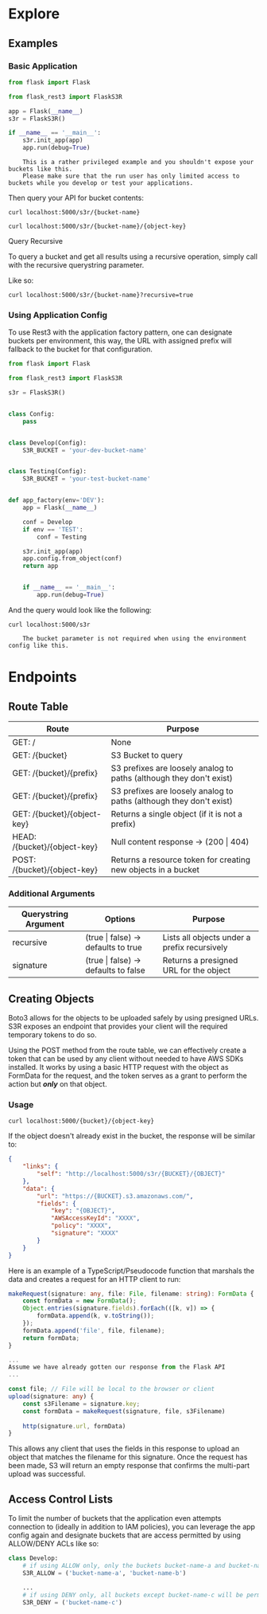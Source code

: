 # Explore

## Examples

### Basic Application


```python 
from flask import Flask

from flask_rest3 import FlaskS3R

app = Flask(__name__)
s3r = FlaskS3R()

if __name__ == '__main__':
    s3r.init_app(app)
    app.run(debug=True)
```

``` important:: 
    This is a rather privileged example and you shouldn't expose your buckets like this. 
    Please make sure that the run user has only limited access to buckets while you develop or test your applications.
```

Then query your API for bucket contents:

``curl localhost:5000/s3r/{bucket-name}``


``curl localhost:5000/s3r/{bucket-name}/{object-key}``

Query Recursive

To query a bucket and get all results using a recursive operation, simply call with the recursive querystring parameter.

Like so:

``curl localhost:5000/s3r/{bucket-name}?recursive=true``

### Using Application Config

To use Rest3 with the application factory pattern, one can designate buckets per environment, this way, the URL with
assigned prefix will fallback to the bucket for that configuration.

```python
from flask import Flask

from flask_rest3 import FlaskS3R

s3r = FlaskS3R()


class Config:
    pass


class Develop(Config):
    S3R_BUCKET = 'your-dev-bucket-name'


class Testing(Config):
    S3R_BUCKET = 'your-test-bucket-name'


def app_factory(env='DEV'):
    app = Flask(__name__)

    conf = Develop
    if env == 'TEST':
        conf = Testing

    s3r.init_app(app)
    app.config.from_object(conf)
    return app


    if __name__ == '__main__':
        app.run(debug=True)
```

And the query would look like the following:

`curl localhost:5000/s3r`

``` note::
    The bucket parameter is not required when using the environment config like this.
```


# Endpoints

## Route Table

| Route                        | Purpose                                                             |
| ---------------------------- | ------------------------------------------------------------------- |
| GET: /                       | None                                                                |
| GET: /{bucket}               | S3 Bucket to query                                                  |
| GET: /{bucket}/{prefix}      | S3 prefixes are loosely analog to paths (although they don't exist) |
| GET: /{bucket}/{prefix}      | S3 prefixes are loosely analog to paths (although they don't exist) |
| GET: /{bucket}/{object-key}  | Returns a single object (if it is not a prefix)                     |
| HEAD: /{bucket}/{object-key} | Null content response -> (200 \| 404)                               |
| POST: /{bucket}/{object-key}  | Returns a resource token for creating new objects in a bucket                  |

### Additional Arguments

| Querystring Argument | Options                              | Purpose                                      |
| -------------------- | ------------------------------------ | -------------------------------------------- |
| recursive            | (true \| false) -> defaults to true  | Lists all objects under a prefix recursively |
| signature            | (true \| false) -> defaults to false | Returns a presigned URL for the object       |



## Creating Objects

Boto3 allows for the objects to be uploaded safely by using presigned URLs. S3R exposes an endpoint that provides your
client will the required temporary tokens to do so.

Using the POST method from the route table, we can effectively create a token that can be used by any client without 
needed to have AWS SDKs installed. It works by using a basic HTTP request with the object as FormData for the request, 
and the token serves as a grant to perform the action but ***only*** on that object. 

### Usage

```curl localhost:5000/{bucket}/{object-key}```

If the object doesn't already exist in the bucket, the response will be similar to:

```json
{
    "links": {
        "self": "http://localhost:5000/s3r/{BUCKET}/{OBJECT}"
    },
    "data": {
        "url": "https://{BUCKET}.s3.amazonaws.com/",
        "fields": {
            "key": "{OBJECT}",
            "AWSAccessKeyId": "XXXX",
            "policy": "XXXX",
            "signature": "XXXX"
        }
    }
}
```

Here is an example of a TypeScript/Pseudocode function that marshals the data and creates a request for an HTTP client to run:

```typescript
makeRequest(signature: any, file: File, filename: string): FormData {
    const formData = new FormData();
    Object.entries(signature.fields).forEach(([k, v]) => {
        formData.append(k, v.toString());
    });
    formData.append('file', file, filename);
    return formData;
}

...
Assume we have already gotten our response from the Flask API
...

const file; // File will be local to the browser or client
upload(signature: any) {
    const s3Filename = signature.key;
    const formData = makeRequest(signature, file, s3Filename)
    
    http(signature.url, formData)
}
```

This allows any client that uses the fields in this response to upload an object that matches the filename for this
signature. Once the request has been made, S3 will return an empty response that confirms the multi-part upload was
successful.

## Access Control Lists


To limit the number of buckets that the application even attempts connection to (ideally in addition to IAM policies),
you can leverage the app config again and designate buckets that are access permitted by using ALLOW/DENY ACLs like so:

```python
class Develop:
    # if using ALLOW only, only the buckets bucket-name-a and bucket-name-b will be permitted
    S3R_ALLOW = ('bucket-name-a', 'bucket-name-b')

    ...
    # if using DENY only, all buckets except bucket-name-c will be permitted
    S3R_DENY = ('bucket-name-c')
```
    


